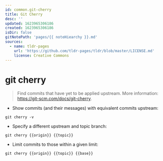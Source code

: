 ```yaml
---
id: common.git-cherry
title: Git Cherry
desc: ''
updated: 1623965306186
created: 1623965306186
isDir: false
gitNotePath: 'pages/{{ noteHiearchy }}.md'
sources:
  - name: tldr-pages
    url: 'https://github.com/tldr-pages/tldr/blob/master/LICENSE.md'
    license: Creative Commons
---
```

# git cherry

> Find commits that have yet to be applied upstream.
> More information: <https://git-scm.com/docs/git-cherry>.

- Show commits (and their messages) with equivalent commits upstream:

`git cherry -v`

- Specify a different upstream and topic branch:

`git cherry {{origin}} {{topic}}`

- Limit commits to those within a given limit:

`git cherry {{origin}} {{topic}} {{base}}`

